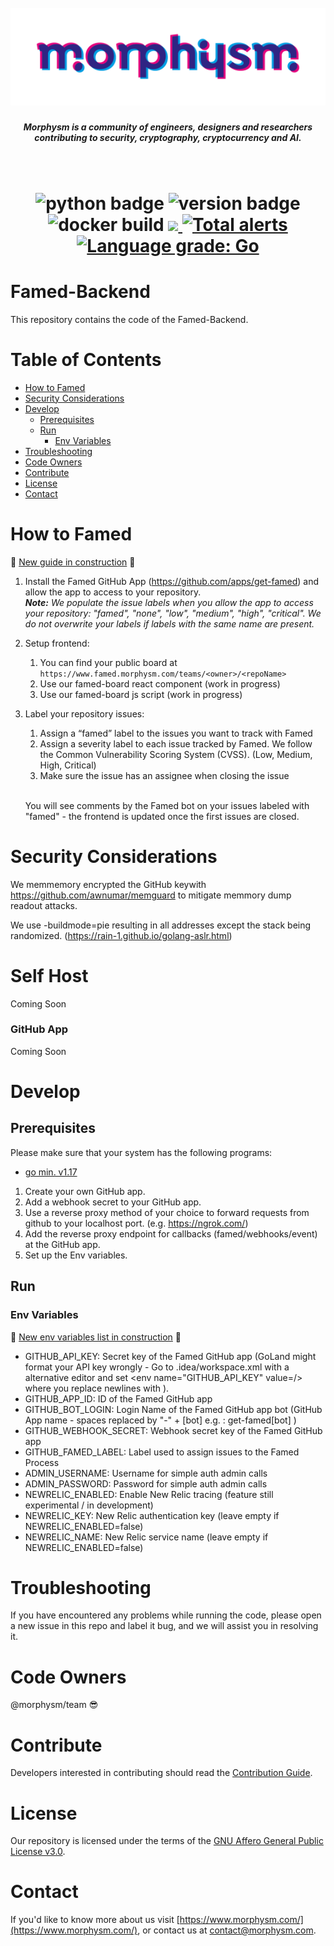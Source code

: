 <h1 align="center">
  <br>
  <a href="https://www.morphysm.com/"><img src="./assets/morph_logo_rgb.png" alt="Morphysm" ></a>
  <br>
  <h5 align="center"> Morphysm is a community of engineers, designers and researchers
contributing to security, cryptography, cryptocurrency and AI.</h5>
  <br>
</h1>

<h1 align="center">
  <img src="https://img.shields.io/badge/Go-^1.18.0-green" alt="python badge">

  <img src="https://img.shields.io/badge/version-1.1-green" alt="version badge">
  <img src="https://img.shields.io/gitlab/pipeline-status/dicu.chat/server?branch=master" alt="docker build">
  <a href="https://codecov.io/gh/morphysm/famed-github-backend">
    <img src="https://codecov.io/gh/morphysm/famed-github-backend/branch/master/graph/badge.svg?token=P5ZUKZF9XN"/>
  </a>
  <a href="https://lgtm.com/projects/g/morphysm/famed-github-backend/alerts/">
    <img alt="Total alerts" src="https://img.shields.io/lgtm/alerts/g/morphysm/famed-github-backend.svg?logo=lgtm&logoWidth=18"/>
  </a>
  <a href="https://lgtm.com/projects/g/morphysm/famed-github-backend/context:go">
    <img alt="Language grade: Go" src="https://img.shields.io/lgtm/grade/go/g/morphysm/famed-github-backend.svg?logo=lgtm&logoWidth=18"/>
  </a>
</h1>


# Famed-Backend

This repository contains the code of the Famed-Backend.

# Table of Contents

<!--ts-->

- [How to Famed](#how-to-famed)
- [Security Considerations](#security-considerations)
- [Develop](#develop)
  - [Prerequisites](#prerequisites)
  - [Run](#run)
    - [Env Variables](#env-variables)
- [Troubleshooting](#troubleshooting)
- [Code Owners](#code-owners)
- [Contribute](#contribute)
- [License](#license)
- [Contact](#contact)
<!--te-->


# How to Famed

🚧 [New guide in construction](https://github.com/morphysm/famed-github-backend/wiki/Installation-guide-&-first-start-%F0%9F%90%A7) 🚧
1. Install the Famed GitHub App (https://github.com/apps/get-famed) and allow the app to access to your repository.</br>
   ***Note:** We populate the issue labels when you allow the app to access your repository: "famed", "none", "low", "medium", "high", "critical". We do not overwrite your labels if labels with the same name are present.*
2. Setup frontend:
   1. You can find your public board at `https://www.famed.morphysm.com/teams/<owner>/<repoName>`
   2. Use our famed-board react component (work in progress)
   3. Use our famed-board js script (work in progress)
3. Label your repository issues:
   1. Assign a “famed” label to the issues you want to track with Famed
   2. Assign a severity label to each issue tracked by Famed. We follow the Common Vulnerability Scoring System (CVSS). (Low, Medium, High, Critical)
   3. Make sure the issue has an assignee when closing the issue<br><br>
      
   You will see comments by the Famed bot on your issues labeled with "famed" - the frontend is updated once the first issues are closed.

# Security Considerations
We memmemory encrypted the GitHub keywith https://github.com/awnumar/memguard to mitigate memmory dump readout attacks.

We use -buildmode=pie resulting in all addresses except the stack being randomized. (https://rain-1.github.io/golang-aslr.html)


# Self Host
Coming Soon

### GitHub App
Coming Soon


# Develop

## Prerequisites

Please make sure that your system has the following programs:

- [go min. v1.17](https://go.dev/doc/install)

1. Create your own GitHub app.
2. Add a webhook secret to your GitHub app.
3. Use a reverse proxy method of your choice to forward requests from github to your localhost port. (e.g. https://ngrok.com/)
4. Add the reverse proxy endpoint for callbacks (famed/webhooks/event) at the GitHub app.
5. Set up the Env variables.

## Run

### Env Variables
🚧 [New env variables list in construction](https://github.com/morphysm/famed-github-backend/wiki/Configuration-and-environment-variables
) 🚧

- GITHUB_API_KEY: Secret key of the Famed GitHub app (GoLand might format your API key wrongly - Go to .idea/workspace.xml with a alternative editor and set  <env name="GITHUB_API_KEY" value=<Key>/> where you replace newlines with &#10;).
- GITHUB_APP_ID: ID of the Famed GitHub app
- GITHUB_BOT_LOGIN: Login Name of the Famed GitHub app bot (GitHub App name - spaces replaced by "-" + [bot] e.g. : get-famed[bot] )
- GITHUB_WEBHOOK_SECRET: Webhook secret key of the Famed GitHub app
- GITHUB_FAMED_LABEL: Label used to assign issues to the Famed Process
- ADMIN_USERNAME: Username for simple auth admin calls
- ADMIN_PASSWORD: Password for simple auth admin calls
- NEWRELIC_ENABLED: Enable New Relic tracing (feature still experimental / in development)
- NEWRELIC_KEY: New Relic authentication key (leave empty if NEWRELIC_ENABLED=false)
- NEWRELIC_NAME: New Relic service name (leave empty if NEWRELIC_ENABLED=false)

# Troubleshooting

If you have encountered any problems while running the code, please open a new issue in this repo and label it bug, and we will assist you in resolving it.

# Code Owners

@morphysm/team 😎

# Contribute

Developers interested in contributing should read the [Contribution Guide](https://github.com/morphysm/famed-github-backend/wiki/Contribution-Guide).

# License

Our repository is licensed under the terms of the [GNU Affero General Public License v3.0](https://github.com/morphysm/famed-github-backend/blob/master/LICENSE).

# Contact

If you'd like to know more about us visit [https://www.morphysm.com/](https://www.morphysm.com/), or contact us at [contact@morphysm.com](mailto:contact@morphysm.com).
